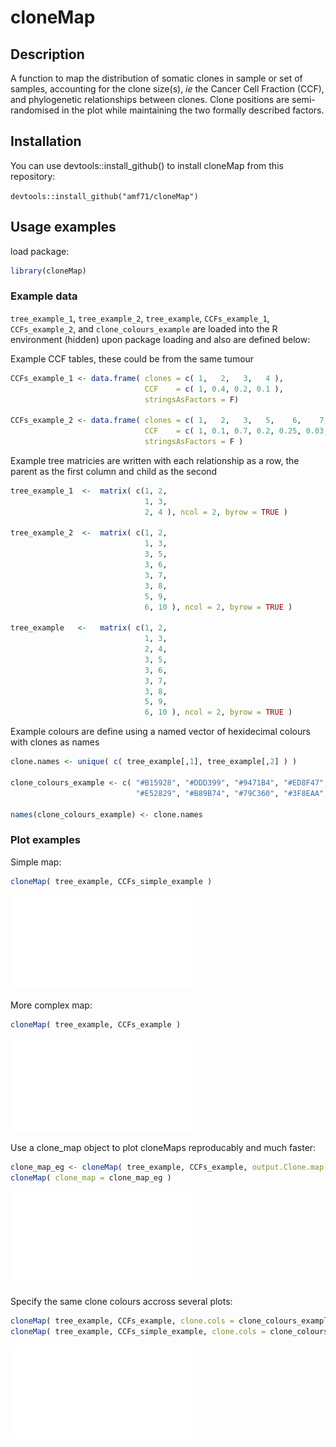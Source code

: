 
# cloneMap


## Description

A function to map the distribution of somatic clones in sample or set of samples, accounting for the clone size(s), *ie* the Cancer Cell Fraction (CCF), and phylogenetic relationships between clones. Clone positions are semi-randomised in the plot while maintaining the two formally described factors.  


## Installation

You can use devtools::install_github() to install cloneMap from this repository:

`devtools::install_github("amf71/cloneMap")`


## Usage examples

load package:

```R
library(cloneMap)
```

### Example data

`tree_example_1`, `tree_example_2`, `tree_example`, `CCFs_example_1`, `CCFs_example_2`, and `clone_colours_example` are loaded into the R environment (hidden) upon package loading and also are defined below:


Example CCF tables, these could be from the same tumour

```R
CCFs_example_1 <- data.frame( clones = c( 1,   2,   3,   4 ), 
                              CCF    = c( 1, 0.4, 0.2, 0.1 ), 
                              stringsAsFactors = F)

CCFs_example_2 <- data.frame( clones = c( 1,   2,   3,   5,    6,    7,    8,   9,   10 ), 
                              CCF    = c( 1, 0.1, 0.7, 0.2, 0.25, 0.03, 0.06, 0.1, 0.05 ), 
                              stringsAsFactors = F )
```

Example tree matricies are written with each relationship as a row, the parent as the first column and child as the second    


```R
tree_example_1  <-  matrix( c(1, 2,
                              1, 3,
                              2, 4 ), ncol = 2, byrow = TRUE )

tree_example_2  <-  matrix( c(1, 2,
                              1, 3,
                              3, 5,
                              3, 6,
                              3, 7,
                              3, 8,
                              5, 9, 
                              6, 10 ), ncol = 2, byrow = TRUE )

tree_example   <-   matrix( c(1, 2,
                              1, 3,
                              2, 4,
                              3, 5,
                              3, 6,
                              3, 7,
                              3, 8,
                              5, 9, 
                              6, 10 ), ncol = 2, byrow = TRUE )
``` 


Example colours are define using a named vector of hexidecimal colours with clones as names


```R
clone.names <- unique( c( tree_example[,1], tree_example[,2] ) )

clone_colours_example <- c( "#B15928", "#DDD399", "#9471B4", "#ED8F47", "#FDB762", 
                            "#E52829", "#B89B74", "#79C360", "#3F8EAA", "#A6CEE3" ) 

names(clone_colours_example) <- clone.names
```

### Plot examples


Simple map:

```R
cloneMap( tree_example, CCFs_simple_example )
```

![example1](data-raw/example_outputs/example_1.pdf)

More complex map:

```R
cloneMap( tree_example, CCFs_example )
```

![example2](data-raw/example_outputs/example_2.pdf)


Use a clone_map object to  plot cloneMaps reproducably and much faster:
 
```R
clone_map_eg <- cloneMap( tree_example, CCFs_example, output.Clone.map.obj = TRUE, plot.data = FALSE )
cloneMap( clone_map = clone_map_eg )
```

![example3](data-raw/example_outputs/example_3.pdf)


Specify the same clone colours accross several plots:
 
```R
cloneMap( tree_example, CCFs_example, clone.cols = clone_colours_example )
cloneMap( tree_example, CCFs_simple_example, clone.cols = clone_colours_example )
```

![example4](data-raw/example_outputs/example_4.pdf)

